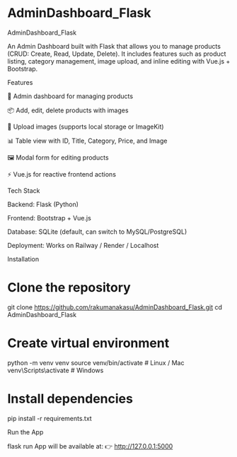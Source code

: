 # AdminDashboard_Flask
AdminDashboard_Flask

An Admin Dashboard built with Flask that allows you to manage products (CRUD: Create, Read, Update, Delete).
It includes features such as product listing, category management, image upload, and inline editing with Vue.js + Bootstrap.

Features

🔑 Admin dashboard for managing products

📦 Add, edit, delete products with images

📂 Upload images (supports local storage or ImageKit)

📊 Table view with ID, Title, Category, Price, and Image

🖼 Modal form for editing products

⚡ Vue.js for reactive frontend actions

Tech Stack

Backend: Flask (Python)

Frontend: Bootstrap + Vue.js

Database: SQLite (default, can switch to MySQL/PostgreSQL)

Deployment: Works on Railway / Render / Localhost

Installation

# Clone the repository
git clone https://github.com/rakumanakasu/AdminDashboard_Flask.git
cd AdminDashboard_Flask

# Create virtual environment
python -m venv venv
source venv/bin/activate   # Linux / Mac
venv\Scripts\activate      # Windows

# Install dependencies
pip install -r requirements.txt

Run the App

flask run
App will be available at:
👉 http://127.0.0.1:5000


